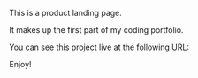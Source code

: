 This is a product landing page.

It makes up the first part of my coding portfolio.

You can see this project live at the following URL:



Enjoy!
